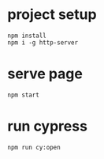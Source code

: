 # project setup

```
npm install
npm i -g http-server
```

# serve page
```
npm start
```

# run cypress
```
npm run cy:open
```
